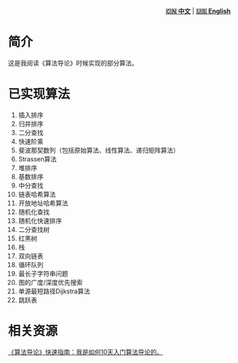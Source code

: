 <p align="right">
  <a href="README.md"><strong>🇨🇳 中文</strong></a> |
  <a href="README_EN.md"><strong>🇺🇸 English</strong></a>
</p>


# 简介
这是我阅读《算法导论》时候实现的部分算法。
# 已实现算法

  1. 插入排序
  2. 归并排序
  3. 二分查找
  4. 快速阶乘
  5. 斐波那契数列（包括原始算法、线性算法、递归矩阵算法）
  6. Strassen算法
  7. 堆排序
  8. 基数排序
  9. 中分查找
  10. 链表哈希算法
  11. 开放地址哈希算法
  12. 随机化查找
  13. 随机化快速排序
  14. 二分查找树
  15. 红黑树
  16. 栈
  17. 双向链表
  18. 循环队列
  19. 最长子字符串问题
  20. 图的广度/深度优先搜索
  21. 单源最短路径Dijkstra算法
  22. 跳跃表

# 相关资源

[《算法导论》快速指南：我是如何10天入门算法导论的。](https://zhuanlan.zhihu.com/p/24798324)
